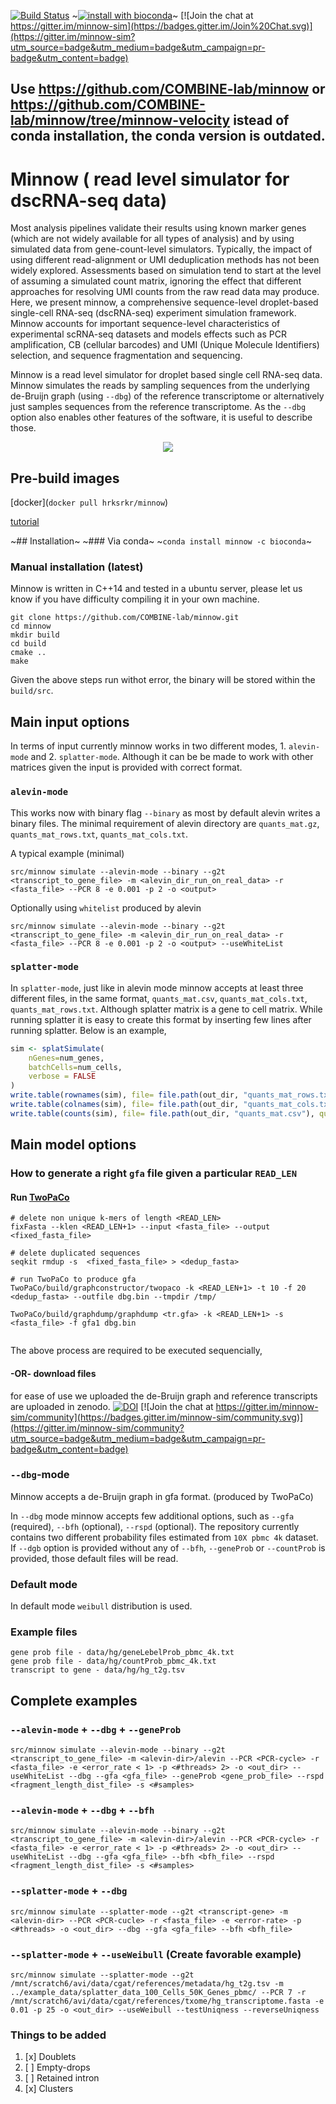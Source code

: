 [![Build Status](https://travis-ci.org/COMBINE-lab/minnow.svg?branch=master)](https://travis-ci.org/COMBINE-lab/minnow)
~[![install with bioconda](https://img.shields.io/badge/install%20with-bioconda-brightgreen.svg?style=flat-square)](http://bioconda.github.io/)~ 
[![Join the chat at https://gitter.im/minnow-sim](https://badges.gitter.im/Join%20Chat.svg)](https://gitter.im/minnow-sim?utm_source=badge&utm_medium=badge&utm_campaign=pr-badge&utm_content=badge)
## Use https://github.com/COMBINE-lab/minnow or https://github.com/COMBINE-lab/minnow/tree/minnow-velocity istead of conda installation, the conda version is outdated. 

# Minnow ( read level simulator for dscRNA-seq data)


Most analysis pipelines validate their results using known marker genes (which are not widely available for all types of analysis) and by using simulated data from gene-count-level simulators. Typically, the impact of using different read-alignment or UMI deduplication methods has not been widely explored. Assessments based on simulation tend to start at the level of assuming a simulated count matrix, ignoring the effect that different approaches for resolving UMI counts from the raw read data may produce. Here, we present minnow, a comprehensive sequence-level droplet-based single-cell RNA-seq (dscRNA-seq) experiment simulation framework.  Minnow accounts for important sequence-level characteristics of experimental scRNA-seq datasets and models effects such as PCR amplification,  CB (cellular barcodes) and UMI (Unique Molecule Identifiers) selection, and sequence fragmentation and sequencing. 

Minnow is a read level simulator for droplet based single cell RNA-seq data. Minnow simulates the reads by sampling sequences from the underlying de-Bruijn graph (using `--dbg`) of the reference transcriptome or alternatively just samples sequences from the reference transcriptome. As the `--dbg` option also enables other features of the software, it is useful to describe those.

<p align="center">
<img src="data/minnow_main_figure.001.jpeg">
</p>

## Pre-build images

[docker](`docker pull hrksrkr/minnow`)

[tutorial](https://combine-lab.github.io/alevin-tutorial/2019/running-minnow/)



~## Installation~
~### Via conda~ 
~`conda install minnow -c bioconda`~


### Manual installation (latest)
Minnow is written in C++14 and tested in a ubuntu server, please let us know if you have difficulty compiling it in your own machine.

```console
git clone https://github.com/COMBINE-lab/minnow.git
cd minnow
mkdir build
cd build
cmake ..
make
```
Given the above steps run withot error, the binary will be stored within the `build/src`.

## Main input options
In terms of input currently minnow works in two different modes, 1. `alevin-mode` and 2. `splatter-mode`. Although it can be be made to work with other matrices given the input is provided with correct format.

### `alevin-mode`
This works now with binary flag `--binary` as most by default alevin writes a binary files. The minimal requirement of alevin directory are `quants_mat.gz`, `quants_mat_rows.txt`, `quants_mat_cols.txt`.

A typical example (minimal) 

```console
src/minnow simulate --alevin-mode --binary --g2t <transcript_to_gene_file> -m <alevin_dir_run_on_real_data> -r <fasta_file> --PCR 8 -e 0.001 -p 2 -o <output>
```
Optionally using `whitelist` produced by alevin

```console
src/minnow simulate --alevin-mode --binary --g2t <transcript_to_gene_file> -m <alevin_dir_run_on_real_data> -r <fasta_file> --PCR 8 -e 0.001 -p 2 -o <output> --useWhiteList
```

### `splatter-mode`
 
In `splatter-mode`, just like in alevin mode minnow accepts at least three different files, in the same format, `quants_mat.csv`, `quants_mat_cols.txt`, `quants_mat_rows.txt`. Although splatter matrix is a gene to cell matrix. While running splatter it is easy to create this format by inserting few lines after running splatter.
Below is an example,

 

```R
sim <- splatSimulate( 
	nGenes=num_genes, 
	batchCells=num_cells, 
	verbose = FALSE
)
write.table(rownames(sim), file= file.path(out_dir, "quants_mat_rows.txt"), quote=FALSE, col.names=FALSE, row.names=FALSE)
write.table(colnames(sim), file= file.path(out_dir, "quants_mat_cols.txt"), quote=FALSE, col.names=FALSE, row.names=FALSE)
write.table(counts(sim), file= file.path(out_dir, "quants_mat.csv"), quote=FALSE, col.names=FALSE, row.names=FALSE, sep=",")  

```



## Main model options 

### How to generate a right `gfa` file given a particular `READ_LEN`

#### Run [TwoPaCo](https://github.com/medvedevgroup/TwoPaCo)

```console
# delete non unique k-mers of length <READ_LEN>
fixFasta --klen <READ_LEN+1> --input <fasta_file> --output <fixed_fasta_file> 

# delete duplicated sequences 
seqkit rmdup -s  <fixed_fasta_file> > <dedup_fasta>

# run TwoPaCo to produce gfa
TwoPaCo/build/graphconstructor/twopaco -k <READ_LEN+1> -t 10 -f 20 <dedup_fasta> --outfile dbg.bin --tmpdir /tmp/

TwoPaCo/build/graphdump/graphdump <tr.gfa> -k <READ_LEN+1> -s <fasta_file> -f gfa1 dbg.bin


```
The above process are required to be executed sequencially, 

#### -OR- download files 

for ease of use we uploaded the de-Bruijn graph and reference transcripts are uploaded in zenodo. 
[![DOI](https://zenodo.org/badge/DOI/10.5281/zenodo.3276716.svg)](https://doi.org/10.5281/zenodo.3276716) [![Join the chat at https://gitter.im/minnow-sim/community](https://badges.gitter.im/minnow-sim/community.svg)](https://gitter.im/minnow-sim/community?utm_source=badge&utm_medium=badge&utm_campaign=pr-badge&utm_content=badge)



### `--dbg`-mode 
Minnow accepts a de-Bruijn graph in gfa format. (produced by TwoPaCo)

In `--dbg` mode minnow accepts few additional options, such as `--gfa` (required), `--bfh` (optional), `--rspd` (optional). The repository currently contains two different probability files estimated from `10X pbmc 4k` dataset. If `--dgb` option is provided without any of `--bfh`, `--geneProb` or `--countProb` is provided, those default files will be read.

### Default mode
In default mode `weibull` distribution is used. 


### Example files 
```
gene prob file - data/hg/geneLebelProb_pbmc_4k.txt
gene prob file - data/hg/countProb_pbmc_4k.txt
transcript to gene - data/hg/hg_t2g.tsv
```

## Complete examples

### `--alevin-mode` + `--dbg` + `--geneProb`


```console
src/minnow simulate --alevin-mode --binary --g2t <transcript_to_gene_file> -m <alevin-dir>/alevin --PCR <PCR-cycle> -r <fasta_file> -e <error_rate < 1> -p <#threads> 2> -o <out_dir> --useWhiteList --dbg --gfa <gfa_file> --geneProb <gene_prob_file> --rspd <fragment_length_dist_file> -s <#samples>

```

### `--alevin-mode` + `--dbg` + `--bfh`


```console
src/minnow simulate --alevin-mode --binary --g2t <transcript_to_gene_file> -m <alevin-dir>/alevin --PCR <PCR-cycle> -r <fasta_file> -e <error_rate < 1> -p <#threads> 2> -o <out_dir> --useWhiteList --dbg --gfa <gfa_file> --bfh <bfh_file> --rspd <fragment_length_dist_file> -s <#samples>

```

### `--splatter-mode` + `--dbg`

```console
src/minnow simulate --splatter-mode --g2t <transcript-gene> -m <alevin-dir> --PCR <PCR-cucle> -r <fasta_file> -e <error-rate> -p <#threads> -o <out_dir> --dbg --gfa <gfa_file> --bfh <bfh_file>
```

### `--splatter-mode` + `--useWeibull` (Create favorable example)

```console
src/minnow simulate --splatter-mode --g2t /mnt/scratch6/avi/data/cgat/references/metadata/hg_t2g.tsv -m ../example_data/splatter_data_100_Cells_50K_Genes_pbmc/ --PCR 7 -r /mnt/scratch6/avi/data/cgat/references/txome/hg_transcriptome.fasta -e 0.01 -p 25 -o <out_dir> --useWeibull --testUniqness --reverseUniqness
```


### Things to be added
1. [x] Doublets
2. [ ] Empty-drops
3. [ ] Retained intron
4. [x] Clusters 
